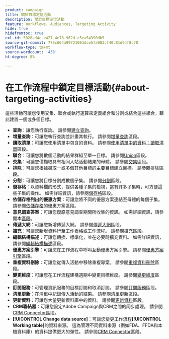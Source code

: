 ```yaml
---
product: campaign
title: 關於目標定位活動
description: 關於目標定位活動
feature: Workflows, Audiences, Targeting Activity
hide: true
hidefromtoc: true
exl-id: 5028ad4c-e427-4e78-962d-c5ea54390db5
source-git-commit: 776c664a99721063dce5fa003cf40c81d94f8c78
workflow-type: tm+mt
source-wordcount: '438'
ht-degree: 8%

---
```


# 在工作流程中鎖定目標活動{#about-targeting-activities}



這些活動可讓您使用交集、聯合或執行運算來定義組合和分割或結合這些組合，藉此建置一個或多個目標。

* **查詢**：讓您執行查詢。 請參閱[建立查詢](query.md#creating-a-query)。
* **增量查詢**：可讓您執行查詢並計畫其執行。 請參閱[增量查詢](incremental-query.md)區段。
* **讀取清單**：可讓您使用清單中包含的資料。 請參閱[使用清單中的資料：讀取清單](../../platform/using/import-export-workflows.md#using-data-from-a-list--read-list)區段。
* **聯合**：可讓您將數個活動的結果群組至單一目標。 請參閱[Union](union.md)區段。
* **交集**：可讓您僅擷取具有相同入站活動結果的母體。 請參閱[交集](intersection.md)區段。
* **排除**：可讓您根據擷取一或多個其他目標的主要目標建立目標。 請參閱[排除](exclusion.md)區段。
* **分割**：可讓您將目標分割成數個子集。 請參閱[分割](split.md)區段。
* **儲存格**：以資料欄的形式，提供各種子集的檢視，當有許多子集時，可方便這些子集的操作。 如需詳細資訊，請參閱[儲存格](cells.md)區段。
* **依儲存格列出的優惠方案**：可讓您將不同的優惠方案連結至母體的每個子集。 請參閱[依儲存格](offers-by-cell.md)的優惠方案區段。
* **意見調查答案**：可讓您復原意見調查期間所收集的資訊。 如需詳細資訊，請參閱本[區段](../../surveys/using/getting-started-with-surveys.md)。
* **傳遞大網**：可讓您新增傳遞大網。 請參閱[傳遞大網](../../workflow/using/delivery-outline.md)區段。
* **擴充**：可讓您新增資料行至工作表格或工作流程。 請參閱[擴充](../../workflow/using/enrichment.md)區段。
* **編輯結構描述**：可讓您轉換、標準化，並在必要時擴充資料。 如需詳細資訊，請參閱[編輯結構描述](../../workflow/using/edit-schema.md)區段。
* **優惠方案引擎**：可讓您在工作流程中呼叫互動優惠方案引擎。 請參閱[優惠方案引擎](../../workflow/using/offer-engine.md)區段。
* **重複資料刪除**：可讓您從傳入活動中移除重複專案。 請參閱[重複資料刪除](../../workflow/using/deduplication.md)區段。
* **變更維度**：可讓您在工作流程建構週期中變更目標維度。 請參閱[變更維度](../../workflow/using/change-dimension.md)區段。
* **訂閱服務**：可管理資訊服務的目標訂閱和取消訂閱。 請參閱[訂閱服務](../../workflow/using/subscription-services.md)區段。
* **清單更新**：在清單中記錄傳入活動的結果。 請參閱[清單更新](../../workflow/using/list-update.md)區段。
* **更新資料**：可讓您大量更新資料庫中的資料。 請參閱[更新資料](../../workflow/using/update-data.md)區段。
* **CRM聯結器**：可讓您設定Adobe Campaign與CRM之間的同步處理。 請參閱[CRM Connector](../../workflow/using/crm-connector.md)區段。
* **[!UICONTROL Change data source]**：可讓您變更工作流程&#x200B;**[!UICONTROL Working table]**&#x200B;的資料來源。 這為管理不同資料來源（例如FDA、FFDA和本機資料庫）的資料提供更大的彈性。 請參閱[CRM Connector](../../workflow/using/change-data-source.md)區段。
